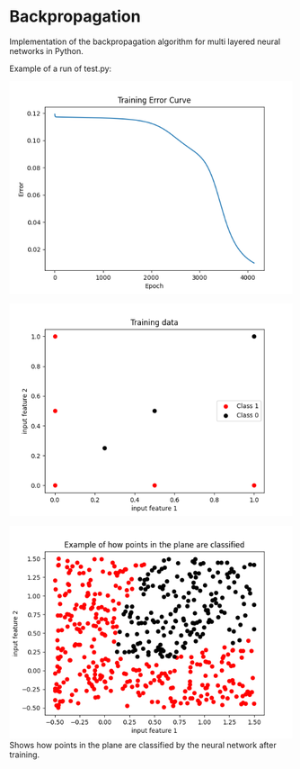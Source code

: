 # Backpropagation

Implementation of the backpropagation algorithm for multi layered neural networks in Python.



Example of a run of test.py:


![Training error example](training_error.png)

![Training data](training_data.png)

![Example of classification](example_classification.png)
Shows how points in the plane are classified by the neural network after training.
